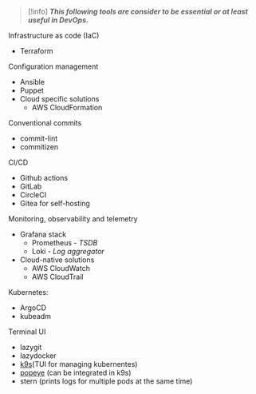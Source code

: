 
> [!info]
> ***This following tools are consider to be essential or at least useful in DevOps.***

Infrastructure as code (IaC)
- Terraform

Configuration management
- Ansible
- Puppet
- Cloud specific solutions
	- AWS CloudFormation

Conventional commits
- commit-lint
- commitizen

CI/CD
- Github actions
- GitLab
- CircleCI
- Gitea for self-hosting

Monitoring, observability and telemetry
- Grafana stack
	- Prometheus - *TSDB*
	- Loki - *Log aggregator*
- Cloud-native solutions
	- AWS CloudWatch
	- AWS CloudTrail

Kubernetes:
- ArgoCD
- kubeadm

Terminal UI
- lazygit
- lazydocker
- [k9s](https://github.com/derailed/k9s)(TUI for managing kubernentes)
- [popeye](https://github.com/derailed/popeye) (can be integrated in k9s)
- stern (prints logs for multiple pods at the same time)
